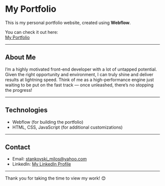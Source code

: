 # My Portfolio

This is my personal portfolio website, created using **Webflow**.

You can check it out here:  
[My Portfolio](https://miloss-portfolio-2cac65.webflow.io/)

---

## About Me

I’m a highly motivated front-end developer with a lot of untapped potential. Given the right opportunity and environment, I can truly shine and deliver results at lightning speed. Think of me as a high-performance engine just waiting to be put on the fast track — once unleashed, there’s no stopping the progress!

---

## Technologies

- Webflow (for building the portfolio)  
- HTML, CSS, JavaScript (for additional customizations)

---

## Contact

- Email: stankovski_milos@yahoo.com  
- LinkedIn: [My LinkedIn Profile](https://www.linkedin.com/in/milosh-stankovski-a936a1212/)

---

Thank you for taking the time to view my work! 😊